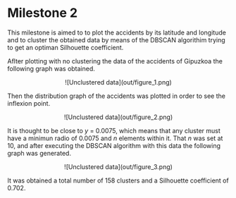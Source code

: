 # Milestone 2

This milestone is aimed to to plot the accidents by its latitude and longitude and to cluster the obtained data by means of the DBSCAN algorithim trying to get an optiman Silhouette coefficient.

Aflter plotting with no clustering the data of the accidents of Gipuzkoa the following graph was obtained.

<center>
![Unclustered data](out/figure_1.png)
</center>

Then the distribution graph of the accidents was plotted in order to see the inflexion point.

<center>
![Unclustered data](out/figure_2.png)
</center>

It is thought to be close to *y* = 0.0075, which means that any cluster must have a minimun radio of 0.0075 and *n* elements within it. That *n* was set at 10, and after executing the DBSCAN algorithm with this data the following graph was generated.

<center>
![Unclustered data](out/figure_3.png)
</center>


It was obtained a total number of 158 clusters and a Silhouette coefficient of 0.702.
